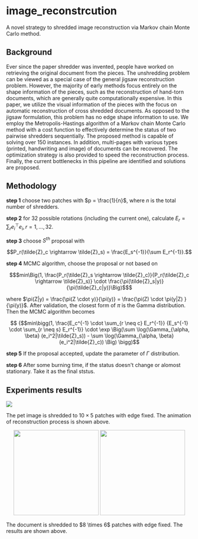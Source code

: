 # image_reconstrcution
A novel strategy to shredded image reconstruction via Markov chain Monte Carlo method.

## Background
Ever since the paper shredder was invented, people have worked on retrieving the original document from the pieces. The unshredding problem can be viewed as a special case of the general jigsaw reconstruction problem. However, the majority of early methods focus entirely on the shape information of the pieces, such as the reconstruction of hand-torn documents, which are generally quite computationally expensive. In this paper, we utilize the visual information of the pieces with the focus on automatic reconstruction of cross shredded documents. As opposed to the jigsaw formulation, this problem has no edge shape information to use. We employ the Metropolis-Hastings algorithm of a Markov chain Monte Carlo method with a cost function to effectively determine the status of two pairwise shredders sequentially. The proposed method is capable of solving over 150 instances. In addition, multi-pages with various types (printed, handwriting and image) of documents can be recovered. The optimization strategy is also provided to speed the reconstruction process.  Finally, the current bottlenecks in this pipeline are identified and solutions are proposed.

## Methodology
$\textbf{step 1}$ choose two patches with $p = \frac{1}{n}$, where $n$ is the total number of shredders.

$\textbf{step 2}$ for $32$ possible rotations (including the current one), calculate $E_r = \sum_r e_i^\top e_i, r = 1, \ldots, 32$.

$\textbf{step 3}$ choose $S^{th}$ proposal with 
```math
P_r(\tilde{Z}_c \rightarrow \tilde{Z}_s) = \frac{E_s^{-1}}{\sum E_r^{-1}}.
```
$\textbf{step 4}$ MCMC algorithm, choose the proposal or not based on
```math
$min\Big(1, \frac{P_r(\tilde{Z}_s \rightarrow \tilde{Z}_c)}{P_r(\tilde{Z}_c \rightarrow \tilde{Z}_s)} \cdot \frac{\pi(\tilde{Z}_s|y)}{\pi(\tilde{Z}_c|y)}\Big)$
```
where $\pi(Z|y) = \frac{\pi(Z \cdot y)}{\pi(y)} = \frac{\pi(Z) \cdot \pi(y|Z) } {\pi(y)}$.
After validation, the closest form of $\pi$ is the Gamma distribution. Then the MCMC algorithm becomes
```math
 {$$min\bigg(1, \frac{E_c^{-1} \cdot \sum_{r \neq c} E_r^{-1}} {E_s^{-1} \cdot \sum_{r \neq s} E_r^{-1}} \cdot \exp \Big(\sum \log(\Gamma_{\alpha, \beta} (e_i^2|\tilde{Z}_s)) - \sum \log(\Gamma_{\alpha, \beta} (e_i^2|\tilde{Z}_c)) \Big)  \bigg)
 ```
 
 $\textbf{step 5}$ If the proposal accepted, update the parameter of $\Gamma$ distribution.
 
 $\textbf{step 6}$ After some burning time, if the status doesn't change or alomost stationary. Take it as the final ststus.

## Experiments results
![](https://media.giphy.com/media/v1.Y2lkPTc5MGI3NjExOTZiMTU1Mjc3OWFiNjQxN2UxZDg3YjliYmNiNTNiMWRlOTdmMzg0NCZjdD1n/kU2Ji6KDfgz1BKVlxZ/giphy.gif)

The pet image is shredded to $10 \times 5$ patches with edge fixed. The animation of reconstruction process is shown above.

<p align="center">
  <img src="https://user-images.githubusercontent.com/60518209/219530257-e6f7ffe3-8e26-4508-b62c-fe15f7ecb751.png" width="230" />
  <img src="https://user-images.githubusercontent.com/60518209/219530272-8b965a5e-f570-413e-9461-dd9023ce9055.png" width="230" />
</p>
The document is shredded to $8 \times 6$ patches with edge fixed. The results are shown above.
